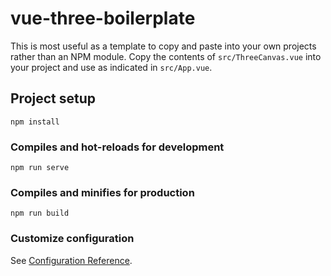 # vue-three-boilerplate

This is most useful as a template to copy and paste into your own projects rather than an NPM module. Copy the contents of `src/ThreeCanvas.vue` into your project and use as indicated in `src/App.vue`.

## Project setup
```
npm install
```

### Compiles and hot-reloads for development
```
npm run serve
```

### Compiles and minifies for production
```
npm run build
```

### Customize configuration
See [Configuration Reference](https://cli.vuejs.org/config/).
